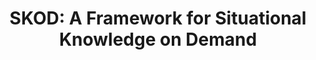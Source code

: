 ---
title: "SKOD: A Framework for Situational Knowledge on Demand"
collection: publications 
permalink: /publications/journal-and-conference-and-workshop/skod-poly
# date: 2020-06-08
year: 2019
venue: 'POLY@VLDB'
venue-type: 'Workshop'
research-category: 'Multimodal Information Retrieval'
website-separation-category: 'c2' #'c1'
pdf: '/files/publications/poly-vldb-skod-2019.pdf'
link: 'https://link.springer.com/chapter/10.1007/978-3-030-33752-0_11'
video: 'https://youtu.be/5TqWKzy5SqI'
talk: '/files/talks/skod_poly_vldb_www.pdf'
# code: 'https://doi.org/10.7910/DVN/BEKPWV'
authors: 'Servio Palacios*, <b><u>KMA Solaiman*</u></b>, Pelin Angin, Alina Nesen, Bharat Bhargava, Zachary Collins, Aaron Sipser, Michael Stonebraker, and James Macdonald' # ( * Equal Contribution)
citation: 'Palacios, S. et al. (2019). WIP - SKOD: A Framework for Situational Knowledge on Demand. In: , et al. Heterogeneous Data Management, Polystores, and Analytics for Healthcare. DMAH Poly 2019 2019. Lecture Notes in Computer Science(), vol 11721. Springer, Cham. https://doi.org/10.1007/978-3-030-33752-0_11.'
# poster
# pdf
# dataset
# slide
# talk/ video
# source code
# award
---